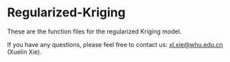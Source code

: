 # Regularized-Kriging
These are the function files for the regularized Kriging model.

If you have any questions, please feel free to contact us: xl.xie@whu.edu.cn (Xuelin Xie).
